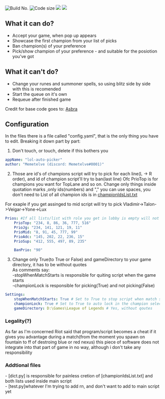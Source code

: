 <img scr="https://imgur.com/a/BuTE65x">

<img src="https://img.shields.io/github/v/release/Memetelve/League-of-legends-auto-picker" alt="Build No."> <img src="https://img.shields.io/github/languages/code-size/Memetelve/League-of-legends-auto-picker" alt="Code size"> <a href="https://discord.gg/EnycrkqzfY"><img src="https://img.shields.io/discord/810503196459008050"></a>
<img src="https://img.shields.io/github/license/Memetelve/League-of-legends-auto-picker">

<h2>What it can do?</h2>
<ul>
    <li>Accept your game, when pop up appears</li>
    <li>Showcase the first champion from your list of picks</li>
    <li>Ban champion(s) of your preference</li>
    <li>Pick/show champion of your preference - and suitable for the posiotion you've got</li>
</ul>

<h2>What it can't do?</h2>
<ul>
    <li>Change your runes and summoner spells, so using blitz side by side with this is recomended</li>
    <li>Start the queue on it's own</li>
    <li>Requeue after finished game</li>
</ul>
 
Credit for base code goes to: [Asbra](https://gist.github.com/Asbra "His\Her github profile")

<h2>Configuration</h2>
In the files there is a file called "config.yaml", that is the only thing you have to edit.
Breaking it down part by part:

1. Don't touch, or touch, delete if this bothers you
```yaml
appName: "lol-auto-picker"
author: "Memetelve (discord: Memetelve#0001)"
```

2. Those are id's of champions script will try to pick for each line(L -> R order), and id of champion script'll try to ban(last line)
Ofc PrioTop is for champions you want for TopLane and so on.
Change only things inside quotation marks ,only ids(numbers) and "," you can use spaces, you don't need to
List of all champion ids is in [championIdsList.txt](https://github.com/Memetelve/League-of-legends-auto-picker/blob/main/championIdsList.txt)

For exaple if you get assinged to mid script will try to pick Vladimir->Talon->Veigar->Yone->Lux
```yaml
Prios: #If all lists/list with role you get in lobby is empty will not pick anything
    PrioTop: "234, 8, 86, 36, 777, 516" 
    PrioJg: "234, 141, 121, 19, 11"
    PrioMid: "8, 91, 45, 777, 99"
    PrioAdc: "145, 202, 22, 236, 15"
    PrioSup: "412, 555, 497, 89, 235"

    BanPrio: "90" 
```

3. Change only True(to True or False) and gameDirectory to your game directory, it has to be without quotes <br>
As comments say: <br>
-stopWhenMatchStarts is responsible for quiting script when the game starts <br>
-championLock is responsible for picking(True) and not picking(False)
```yaml
Settings:
    stopWhenMatchStarts: True # Set to True to stop script when match starts
    championLock: True # Set to True to auto lock in the champion selection
    gameDirectory: D:\Games\League of Legends # Yes, without qoutes
```

<h3>Legality(?)</h3>
As far as I'm concerned Riot said that program/script becomes a cheat if it gives you advantage during a match(from the moment you spawn on fountain to ff of destroing blue or red nexus) 
this piece of software does not integrate into that part of game in no way, although i don't take any responsibility

<h3>Addtional files</h3>
- [dict.py] is responsible for painless cretion of [championIdsList.txt] and both lists used inside main script <br>
- [test.py]whatever I'm trying to add rn, and don't want to add to main script yet
